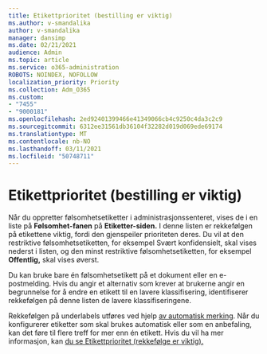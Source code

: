 ```yaml
---
title: Etikettprioritet (bestilling er viktig)
ms.author: v-smandalika
author: v-smandalika
manager: dansimp
ms.date: 02/21/2021
audience: Admin
ms.topic: article
ms.service: o365-administration
ROBOTS: NOINDEX, NOFOLLOW
localization_priority: Priority
ms.collection: Adm_O365
ms.custom:
- "7455"
- "9000181"
ms.openlocfilehash: 2ed92401399466e41349066cb4c9250c4da3c2c9
ms.sourcegitcommit: 6312ee31561db36104f32282d019d069ede69174
ms.translationtype: MT
ms.contentlocale: nb-NO
ms.lasthandoff: 03/11/2021
ms.locfileid: "50748711"
---
```

# <a name="label-priority-order-matters"></a>Etikettprioritet (bestilling er viktig)

Når du oppretter følsomhetsetiketter i administrasjonssenteret, vises de i en liste på **Følsomhet-fanen** på **Etiketter-siden.** I denne listen er rekkefølgen på etikettene viktig, fordi den gjenspeiler prioriteten deres. Du vil at den restriktive følsomhetsetiketten, for eksempel Svært konfidensielt, skal vises nederst i listen, og den minst restriktive følsomhetsetiketten, for eksempel **Offentlig,** skal vises øverst.

Du kan bruke bare én følsomhetsetikett på et dokument eller en e-postmelding. Hvis du angir et alternativ som krever at brukerne angir en begrunnelse for å endre en etikett til en lavere klassifisering, identifiserer rekkefølgen på denne listen de lavere klassifiseringene.

Rekkefølgen på underlabels utføres ved hjelp [av automatisk merking](https://docs.microsoft.com/microsoft-365/compliance/apply-sensitivity-label-automatically). Når du konfigurerer etiketter som skal brukes automatisk eller som en anbefaling, kan det føre til flere treff for mer enn én etikett. Hvis du vil ha mer informasjon, kan [du se Etikettprioritet (rekkefølge er viktig).](https://docs.microsoft.com/microsoft-365/compliance/sensitivity-labels)